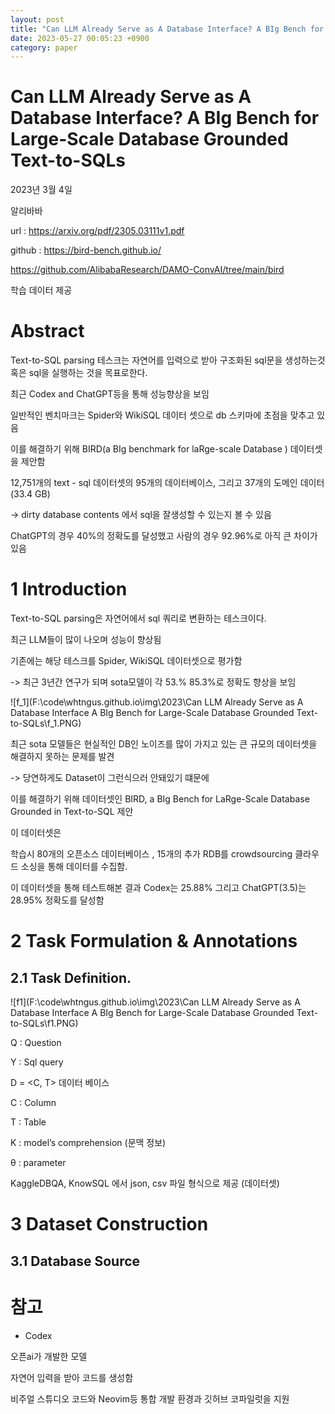 ```yaml
---
layout: post
title: "Can LLM Already Serve as A Database Interface? A BIg Bench for Large-Scale Database Grounded Text-to-SQLs"
date: 2023-05-27 00:05:23 +0900
category: paper
---
```


# Can LLM Already Serve as A Database Interface? A BIg Bench for Large-Scale Database Grounded Text-to-SQLs

2023년 3월 4일 

알리바바

url : https://arxiv.org/pdf/2305.03111v1.pdf

github : https://bird-bench.github.io/

https://github.com/AlibabaResearch/DAMO-ConvAI/tree/main/bird



학습 데이터 제공 



# Abstract

Text-to-SQL parsing 테스크는 자연어를 입력으로 받아 구조화된 sql문을 생성하는것 혹은 sql을 실행하는 것을 목표로한다.

최근 Codex and ChatGPT등을 통해 성능향상을 보임

일반적인 벤치마크는 Spider와 WikiSQL 데이터 셋으로 db 스키마에 초점을 맞추고 있음

이를 해결하기 위해 BIRD(a BIg benchmark for laRge-scale Database ) 데이터셋을 제안함 

12,751개의 text - sql 데이터셋의 95개의 데이터베이스, 그리고 37개의 도메인 데이터 (33.4 GB)

-> dirty database contents 에서 sql을 잘생성할 수 있는지 볼 수 있음

ChatGPT의 경우 40%의 정확도를 달성했고 사람의 경우 92.96%로 아직 큰 차이가 있음 

# 1 Introduction

Text-to-SQL parsing은 자연어에서 sql 쿼리로 변환하는 테스크이다.

최근 LLM들이 많이 나오며 성능이 향상됨 

기존에는 해당 테스크를 Spider, WikiSQL 데이터셋으로 평가함 

-> 최근 3년간 연구가 되며 sota모델이 각 53.% 85.3%로 정확도 향상을 보임 

![f_1](F:\code\whtngus.github.io\img\2023\Can LLM Already Serve as A Database Interface A BIg Bench for Large-Scale Database Grounded Text-to-SQLs\f_1.PNG)

최근 sota 모델들은 현실적인 DB인 노이즈를 많이 가지고 있는 큰 규모의 데이터셋을 해결하지 못하는 문제를 발견

-> 당연하게도 Dataset이 그런식으러 안돼있기 떄문에 

이를 해결하기 위해 데이터셋인 BIRD, a BIg Bench for LaRge-Scale Database Grounded in Text-to-SQL 제안

이 데이터셋은 

학습시 80개의 오픈소스 데이터베이스 , 15개의 추가 RDB를 crowdsourcing 클라우드 소싱을 통해 데이터를 수집함.

이 데이터셋을 통해 테스트해본 결과 Codex는 25.88% 그리고 ChatGPT(3.5)는 28.95% 정확도를 달성함 

# 2 Task Formulation & Annotations

## 2.1 Task Definition.

![f1](F:\code\whtngus.github.io\img\2023\Can LLM Already Serve as A Database Interface A BIg Bench for Large-Scale Database Grounded Text-to-SQLs\f1.PNG)

Q : Question

Y : Sql query

D = \<C, T\> 데이터 베이스 

C : Column

T : Table 

K  : model’s comprehension (문맥 정보)

θ : parameter

KaggleDBQA, KnowSQL 에서 json, csv 파일 형식으로 제공 (데이터셋)

# 3 Dataset Construction

## 3.1 Database Source









# 참고



- Codex 

오픈ai가 개발한 모델 

자연어 입력을 받아 코드를 생성함 

비주얼 스튜디오 코드와 Neovim등 통합 개발 환경과 깃허브 코파일럿을 지원



























